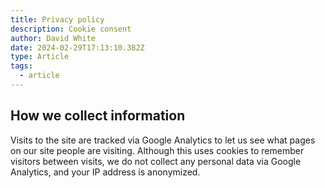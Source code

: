 ```yaml
---
title: Privacy policy
description: Cookie consent
author: David White
date: 2024-02-29T17:13:10.382Z
type: Article
tags:
  - article
---
```

## How we collect information

Visits to the site are tracked via Google Analytics to let us see what pages on our site people are visiting. Although this uses cookies to remember visitors between visits, we do not collect any personal data via Google Analytics, and your IP address is anonymized.
